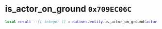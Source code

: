 # is_actor_on_ground `0x709EC06C`

```lua
local result --[[ integer ]] = natives.entity.is_actor_on_ground(actor --[[ number ]])
```